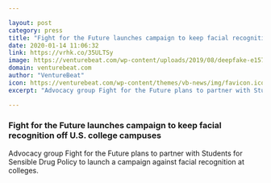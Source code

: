 ```yaml
---

layout: post
category: press
title: "Fight for the Future launches campaign to keep facial recognition off U.S. college campuses"
date: 2020-01-14 11:06:32
link: https://vrhk.co/35ULTSy
image: https://venturebeat.com/wp-content/uploads/2019/08/deepfake-e1576010828444.jpg?w=1200&strip=all
domain: venturebeat.com
author: "VentureBeat"
icon: https://venturebeat.com/wp-content/themes/vb-news/img/favicon.ico
excerpt: "Advocacy group Fight for the Future plans to partner with Students for Sensible Drug Policy to launch a campaign against facial recognition at colleges."

---
```


### Fight for the Future launches campaign to keep facial recognition off U.S. college campuses

Advocacy group Fight for the Future plans to partner with Students for Sensible Drug Policy to launch a campaign against facial recognition at colleges.